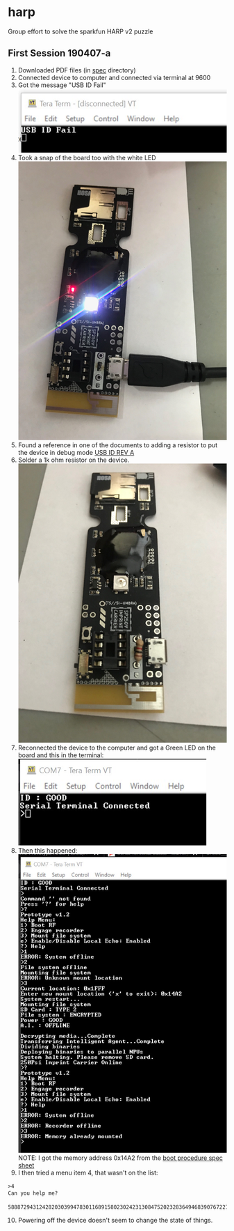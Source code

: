# harp
Group effort to solve the sparkfun HARP v2 puzzle

## First Session 190407-a
1. Downloaded PDF files (in [spec](spec) directory)
2. Connected device to computer and connected via terminal at 9600
3. Got the message "USB ID Fail"
![usb id fail](images/190407_usb_id_fail.jpg)
3. Took a snap of the board too with the white LED
![first connection](images/190407_first_connection.jPG)
4. Found a reference in one of the documents to adding a resistor to put the device in debug mode [USB ID REV A](spec/SP250___DATASHEET_ERRATA-USB_ID_REV._A_.pdf)
3. Solder a 1k ohm resistor on the device.
![resistor on the board](images/190407_resistor.JPG)
4. Reconnected the device to the computer and got a Green LED on the board and this in the terminal:
![usb id pass](images/190407_usb_id_pass.jpg)
5. Then this happened:
![commands](images/190407_commands.jpg)
NOTE: I got the memory address 0x14A2 from the [boot procedure spec sheet](spec/SP250___DATASHEET_ERRATA-BOOT_PROCEDURE__REV._A_.pdf)
6. I then tried a menu item 4, that wasn't on the list: 
```
>4
Can you help me?

5888729431242820303994783011689158023024231308475202328364946839076722787687248841792183757
```

10. Powering off the device doesn't seem to change the state of things.